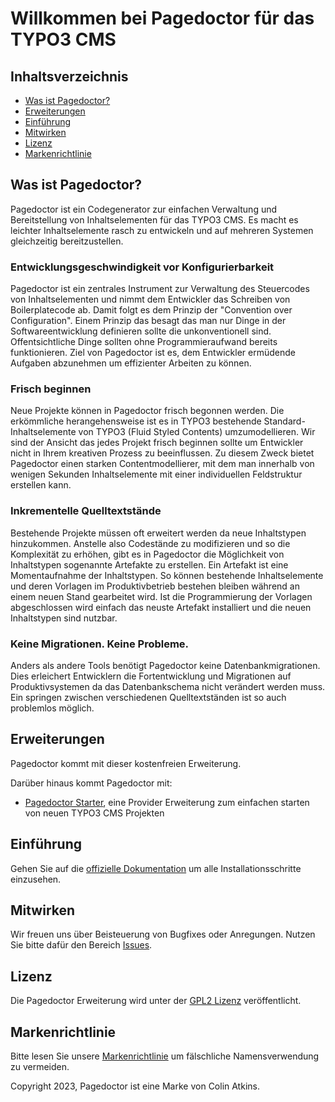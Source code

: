 # Willkommen bei Pagedoctor für das TYPO3 CMS

## Inhaltsverzeichnis

- [Was ist Pagedoctor?](#was-ist-pagedoctor)
- [Erweiterungen](#erweiterungen)
- [Einführung](#einfhrung)
- [Mitwirken](#mitwirken)
- [Lizenz](#lizenz)
- [Markenrichtlinie](#markenrichtlinie)

## Was ist Pagedoctor?

Pagedoctor ist ein Codegenerator zur einfachen Verwaltung und Bereitstellung von Inhaltselementen für das TYPO3 CMS.
Es macht es leichter Inhaltselemente rasch zu entwickeln und auf mehreren Systemen gleichzeitig bereitzustellen.

### Entwicklungsgeschwindigkeit vor Konfigurierbarkeit

Pagedoctor ist ein zentrales Instrument zur Verwaltung des Steuercodes von Inhaltselementen und nimmt dem Entwickler das Schreiben von Boilerplatecode ab.
Damit folgt es dem Prinzip der "Convention over Configuration". Einem Prinzip das besagt das man nur Dinge in der Softwareentwicklung definieren
sollte die unkonventionell sind. Offentsichtliche Dinge sollten ohne Programmieraufwand bereits funktionieren.
Ziel von Pagedoctor ist es, dem Entwickler ermüdende Aufgaben abzunehmen um effizienter Arbeiten zu können.

### Frisch beginnen

Neue Projekte können in Pagedoctor frisch begonnen werden. Die erkömmliche herangehensweise ist es in TYPO3 bestehende
Standard-Inhaltselemente von TYPO3 (Fluid Styled Contents) umzumodellieren. Wir sind der Ansicht das jedes Projekt
frisch beginnen sollte um Entwickler nicht in Ihrem kreativen Prozess zu beeinflussen. Zu diesem Zweck bietet Pagedoctor
einen starken Contentmodellierer, mit dem man innerhalb von wenigen Sekunden Inhaltselemente mit einer individuellen
Feldstruktur erstellen kann.

### Inkrementelle Quelltextstände

Bestehende Projekte müssen oft erweitert werden da neue Inhaltstypen hinzukommen. Anstelle also Codestände zu modifizieren und
so die Komplexität zu erhöhen, gibt es in Pagedoctor die Möglichkeit von Inhaltstypen sogenannte Artefakte zu erstellen.
Ein Artefakt ist eine Momentaufnahme der Inhaltstypen. So können bestehende Inhaltselemente und deren Vorlagen im Produktivbetrieb
bestehen bleiben während an einem neuen Stand gearbeitet wird. Ist die Programmierung der Vorlagen abgeschlossen wird einfach
das neuste Artefakt installiert und die neuen Inhaltstypen sind nutzbar.


### Keine Migrationen. Keine Probleme.

Anders als andere Tools benötigt Pagedoctor keine Datenbankmigrationen. Dies erleichert Entwicklern die Fortentwicklung
und Migrationen auf Produktivsystemen da das Datenbankschema nicht verändert werden muss. Ein springen zwischen
verschiedenen Quelltextständen ist so auch problemlos möglich. 

## Erweiterungen

Pagedoctor kommt mit dieser kostenfreien Erweiterung.

Darüber hinaus kommt Pagedoctor mit:

- [Pagedoctor Starter](https://github.com/pagedoctor/t3-starter), eine Provider Erweiterung zum einfachen starten von neuen TYPO3 CMS Projekten

## Einführung

Gehen Sie auf die [offizielle Dokumentation](https://www.pagedoctor.de/installation) um alle Installationsschritte einzusehen.

## Mitwirken

Wir freuen uns über Beisteuerung von Bugfixes oder Anregungen. Nutzen Sie bitte dafür den Bereich [Issues](https://github.com/pagedoctor/t3-pagedoctor/issues).

## Lizenz

Die Pagedoctor Erweiterung wird unter der [GPL2 Lizenz](LICENSE) veröffentlicht.

## Markenrichtlinie

Bitte lesen Sie unsere [Markenrichtlinie](https://www.pagedoctor.de/trademark-policy) um fälschliche Namensverwendung zu vermeiden.

Copyright 2023, Pagedoctor ist eine Marke von Colin Atkins.
